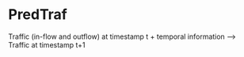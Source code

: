 # PredTraf
Traffic (in-flow and outflow) at timestamp t + temporal information --> Traffic at timestamp t+1
